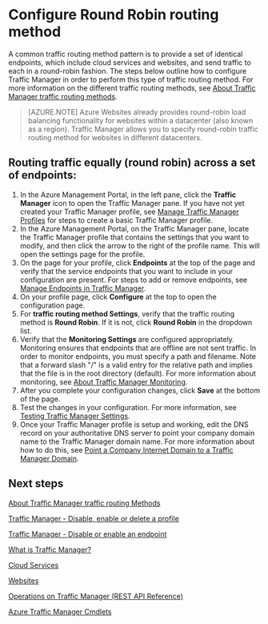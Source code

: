 <properties
   pageTitle="Configure Traffic Manager round robin traffic routing method | Azure"
   description="This article will help you configure round robin load balancing for your Traffic Manager endpoints."
   services="traffic-manager"
   documentationCenter=""
   authors="joaoma"
   manager="carmonm"
   editor="tysonn" />
<tags
	ms.service="traffic-manager"
	ms.date="12/01/2015"
	wacn.date=""/>

# Configure Round Robin routing method

A common traffic routing method pattern is to provide a set of identical endpoints, which include cloud services and websites, and send traffic to each in a round-robin fashion. The steps below outline how to configure Traffic Manager in order to perform this type of traffic routing method. For more information on the different traffic routing methods, see [About Traffic Manager traffic routing methods](/documentation/articles/traffic-manager-load-balancing-methods).

>[AZURE.NOTE] Azure Websites already provides round-robin load balancing functionality for websites within a datacenter (also known as a region). Traffic Manager allows you to specify round-robin traffic routing method for websites in different datacenters.

## Routing traffic equally (round robin) across a set of endpoints:

1. In the Azure Management Portal, in the left pane, click the **Traffic Manager** icon to open the Traffic Manager pane. If you have not yet created your Traffic Manager profile, see [Manage Traffic Manager Profiles](/documentation/articles/traffic-manager-manage-profiles) for steps to create a basic Traffic Manager profile.
2. In the Azure Management Portal, on the Traffic Manager pane, locate the Traffic Manager profile that contains the settings that you want to modify, and then click the arrow to the right of the profile name. This will open the settings page for the profile.
3. On the page for your profile, click **Endpoints** at the top of the page and verify that the service endpoints that you want to include in your configuration are present. For steps to add or remove endpoints, see [Manage Endpoints in Traffic Manager](/documentation/articles/traffic-manager-endpoints).
4. On your profile page, click **Configure** at the top to open the configuration page.
5. For **traffic routing method Settings**, verify that the traffic routing method is **Round Robin**. If it is not, click **Round Robin** in the dropdown list.
6. Verify that the **Monitoring Settings** are configured appropriately. Monitoring ensures that endpoints that are offline are not sent traffic. In order to monitor endpoints, you must specify a path and filename. Note that a forward slash "/" is a valid entry for the relative path and implies that the file is in the root directory (default). For more information about monitoring, see [About Traffic Manager Monitoring](/documentation/articles/traffic-manager-monitoring).
7. After you complete your configuration changes, click **Save** at the bottom of the page.
8. Test the changes in your configuration. For more information, see [Testing Traffic Manager Settings](/documentation/articles/traffic-manager-testing-settings).
9. Once your Traffic Manager profile is setup and working, edit the DNS record on your authoritative DNS server to point your company domain name to the Traffic Manager domain name. For more information about how to do this, see [Point a Company Internet Domain to a Traffic Manager Domain](/documentation/articles/traffic-manager-point-internet-domain).

## Next steps

[About Traffic Manager traffic routing Methods](/documentation/articles/traffic-manager-load-balancing-methods)

[Traffic Manager - Disable, enable or delete a profile](/documentation/articles/disable-enable-or-delete-a-profile)

[Traffic Manager - Disable or enable an endpoint](/documentation/articles/disable-or-enable-an-endpoint)

[What is Traffic Manager?](/documentation/articles/traffic-manager-overview)

[Cloud Services](https://msdn.microsoft.com/zh-cn/library/jj155995.aspx)

[Websites](/home/features/web-site/)

[Operations on Traffic Manager (REST API Reference)](https://msdn.microsoft.com/zh-cn/library/hh758255.aspx)

[Azure Traffic Manager Cmdlets](https://msdn.microsoft.com/zh-cn/library/dn690250.aspx)
 